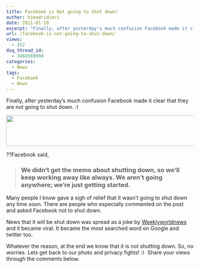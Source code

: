 ```yaml
---
title: Facebook is Not going to Shut down!
author: himadridimri
date: 2011-01-10
excerpt: "Finally, after yesterday's much confusion Facebook made it clear that they are not going to shut down. :) "
url: /facebook-is-not-going-to-shut-down/
views:
  - 152
dsq_thread_id:
  - 3468569998
categories:
  - News
tags:
  - Facebook
  - News
---
```

Finally, after yesterday&#8217;s much confusion Facebook made it clear that they are not going to shut down. <img src="http://devilsworkshop.org/wp-includes/images/smilies/simple-smile.png" alt=":)" class="wp-smiley" style="height: 1em; max-height: 1em;" />

<a href="http://fbknol.com/facebook-is-not-going-to-shut-down/facebook-not-shutting-down-2/" onclick="_gaq.push(['_trackEvent', 'outbound-article', 'http://fbknol.com/facebook-is-not-going-to-shut-down/facebook-not-shutting-down-2/', '']);" rel="attachment wp-att-5097"><img class="alignnone size-full wp-image-5097" src="http://cdn.devilsworkshop.org/files/2011/01/Facebook-not-shutting-down1.png" alt="" width="600" height="83" /></a>

??Facebook said,

> ### We didn&#8217;t get the memo about shutting down, so we&#8217;ll keep working away like always. We aren&#8217;t going anywhere; we&#8217;re just getting started.

Many people I know gave a sigh of relief that it wasn&#8217;t going to shut down any time soon. There are people who especially commented on the post and asked Facebook not to shut down.

News that it will be shut down was spread as a joke by <a href="http://weeklyworldnews.com/headlines/27321/facebook-will-end-on-march-15th" onclick="_gaq.push(['_trackEvent', 'outbound-article', 'http://weeklyworldnews.com/headlines/27321/facebook-will-end-on-march-15th', 'Weeklyworldnews']);" >Weeklyworldnews</a> and it became viral. It became the most searched word on Google and twitter too.

Whatever the reason, at the end we know that it is not shutting down. So, no worries. Lets get back to our photo and privacy fights! <img src="http://devilsworkshop.org/wp-includes/images/smilies/simple-smile.png" alt=":)" class="wp-smiley" style="height: 1em; max-height: 1em;" /> Share your views through the comments below.
